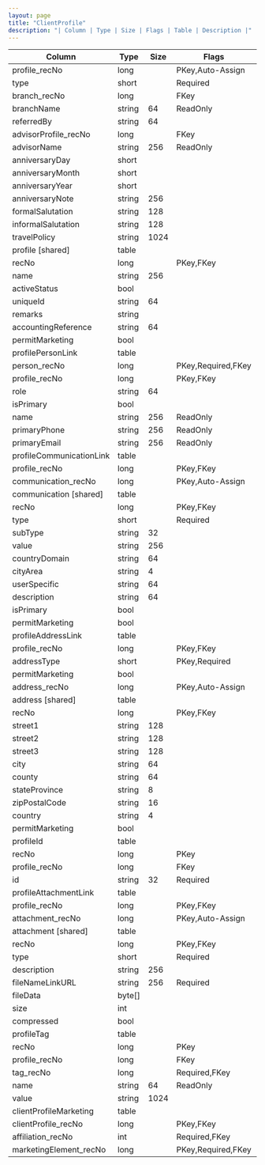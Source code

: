 ```yaml
---
layout: page
title: "ClientProfile"
description: "| Column | Type | Size | Flags | Table | Description |"
---
```




| Column | Type | Size | Flags | Table | Description |
| ------ | ---- | ---- | ----- | ----- | ----------- |
| profile_recNo | long |  | PKey,Auto-Assign | clientProfile | 
| type | short |  | Required | clientProfile | 
| branch_recNo | long |  | FKey | clientProfile | 
| branchName | string | 64 | ReadOnly | clientProfile | 
| referredBy | string | 64 |  | clientProfile | 
| advisorProfile_recNo | long |  | FKey | clientProfile | 
| advisorName | string | 256 | ReadOnly | clientProfile | 
| anniversaryDay | short |  |  | clientProfile | 
| anniversaryMonth | short |  |  | clientProfile | 
| anniversaryYear | short |  |  | clientProfile | 
| anniversaryNote | string | 256 |  | clientProfile | 
| formalSalutation | string | 128 |  | clientProfile | 
| informalSalutation | string | 128 |  | clientProfile | 
| travelPolicy | string | 1024 |  | clientProfile | 
| profile  [shared] | table |  |  | clientProfile | 
| recNo | long |  | PKey,FKey | profile | 
| name | string | 256 |  | profile | 
| activeStatus | bool |  |  | profile | 
| uniqueId | string | 64 |  | profile | 
| remarks | string |  |  | profile | 
| accountingReference | string | 64 |  | profile | 
| permitMarketing | bool |  |  | profile | 
| profilePersonLink  | table |  |  | profile | 
| person_recNo | long |  | PKey,Required,FKey | profilePersonLink | 
| profile_recNo | long |  | PKey,FKey | profilePersonLink | 
| role | string | 64 |  | profilePersonLink | 
| isPrimary | bool |  |  | profilePersonLink | 
| name | string | 256 | ReadOnly | profilePersonLink | 
| primaryPhone | string | 256 | ReadOnly | profilePersonLink | 
| primaryEmail | string | 256 | ReadOnly | profilePersonLink | 
| profileCommunicationLink  | table |  |  | profile | 
| profile_recNo | long |  | PKey,FKey | profileCommunicationLink | 
| communication_recNo | long |  | PKey,Auto-Assign | profileCommunicationLink | 
| communication  [shared] | table |  |  | profileCommunicationLink | 
| recNo | long |  | PKey,FKey | communication | 
| type | short |  | Required | communication | 
| subType | string | 32 |  | communication | 
| value | string | 256 |  | communication | 
| countryDomain | string | 64 |  | communication | 
| cityArea | string | 4 |  | communication | 
| userSpecific | string | 64 |  | communication | 
| description | string | 64 |  | communication | 
| isPrimary | bool |  |  | communication | 
| permitMarketing | bool |  |  | communication | 
| profileAddressLink  | table |  |  | profile | 
| profile_recNo | long |  | PKey,FKey | profileAddressLink | 
| addressType | short |  | PKey,Required | profileAddressLink | 
| permitMarketing | bool |  |  | profileAddressLink | 
| address_recNo | long |  | PKey,Auto-Assign | profileAddressLink | 
| address  [shared] | table |  |  | profileAddressLink | 
| recNo | long |  | PKey,FKey | address | 
| street1 | string | 128 |  | address | 
| street2 | string | 128 |  | address | 
| street3 | string | 128 |  | address | 
| city | string | 64 |  | address | 
| county | string | 64 |  | address | 
| stateProvince | string | 8 |  | address | 
| zipPostalCode | string | 16 |  | address | 
| country | string | 4 |  | address | 
| permitMarketing | bool |  |  | address | 
| profileId  | table |  |  | profile | 
| recNo | long |  | PKey | profileId | 
| profile_recNo | long |  | FKey | profileId | 
| id | string | 32 | Required | profileId | 
| profileAttachmentLink  | table |  |  | profile | 
| profile_recNo | long |  | PKey,FKey | profileAttachmentLink | 
| attachment_recNo | long |  | PKey,Auto-Assign | profileAttachmentLink | 
| attachment  [shared] | table |  |  | profileAttachmentLink | 
| recNo | long |  | PKey,FKey | attachment | 
| type | short |  | Required | attachment | 
| description | string | 256 |  | attachment | 
| fileNameLinkURL | string | 256 | Required | attachment | 
| fileData | byte[] |  |  | attachment | 
| size | int |  |  | attachment | 
| compressed | bool |  |  | attachment | 
| profileTag  | table |  |  | profile | 
| recNo | long |  | PKey | profileTag | 
| profile_recNo | long |  | FKey | profileTag | 
| tag_recNo | long |  | Required,FKey | profileTag | 
| name | string | 64 | ReadOnly | profileTag | 
| value | string | 1024 |  | profileTag | 
| clientProfileMarketing  | table |  |  | clientProfile | 
| clientProfile_recNo | long |  | PKey,FKey | clientProfileMarketing | 
| affiliation_recNo | int |  | Required,FKey | clientProfileMarketing | 
| marketingElement_recNo | long |  | PKey,Required,FKey | clientProfileMarketing | 


